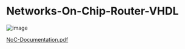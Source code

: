 # Networks-On-Chip-Router-VHDL

![image](https://user-images.githubusercontent.com/49645682/126060617-f9d3ac6d-a06b-4d49-b68f-a7f12eeffbca.png)

[NoC-Documentation.pdf](https://github.com/YoussefEmad99/Networks-On-Chip-Router-VHDL/files/6835862/NoC-Documentation.pdf)
